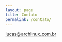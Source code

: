```yaml
---
layout: page
title: Contato
permalink: /contato/
---
```


[lucas@archlinux.com.br](mailto:lucas@archlinux.com.br)
